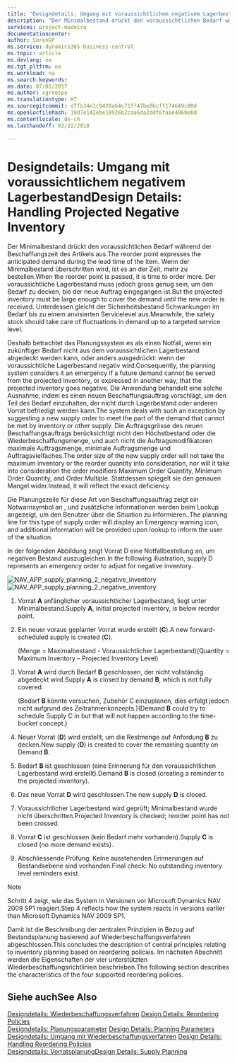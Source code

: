 ```yaml
---
title: 'Designdetails: Umgang mit voraussichtlichem negativem Lagerbestand | Microsoft Docs'
description: "Der Minimalbestand drückt den voraussichtlichen Bedarf während der Beschaffungszeit des Artikels aus. Wenn der Minimalbestand überschritten wird, ist es an der Zeit, mehr zu bestellen. Der voraussichtliche Lagerbestand muss jedoch gross genug sein, um den Bedarf zu decken, bis der neue Auftrag eingegangen ist. Unterdessen gleicht der Sicherheitsbestand Schwankungen im Bedarf bis zu einem anvisierten Servicelevel aus."
services: project-madeira
documentationcenter: 
author: SorenGP
ms.service: dynamics365-business-central
ms.topic: article
ms.devlang: na
ms.tgt_pltfrm: na
ms.workload: na
ms.search.keywords: 
ms.date: 07/01/2017
ms.author: sgroespe
ms.translationtype: HT
ms.sourcegitcommit: d7fb34e1c9428a64c71ff47be8bcff174649c00d
ms.openlocfilehash: 19d7e142ebe10926b2caa6da2ddf6faae486bebd
ms.contentlocale: de-ch
ms.lasthandoff: 03/22/2018

---
```

# <a name="design-details-handling-projected-negative-inventory"></a><span data-ttu-id="c18f9-106">Designdetails: Umgang mit voraussichtlichem negativem Lagerbestand</span><span class="sxs-lookup"><span data-stu-id="c18f9-106">Design Details: Handling Projected Negative Inventory</span></span>
<span data-ttu-id="c18f9-107">Der Minimalbestand drückt den voraussichtlichen Bedarf während der Beschaffungszeit des Artikels aus.</span><span class="sxs-lookup"><span data-stu-id="c18f9-107">The reorder point expresses the anticipated demand during the lead time of the item.</span></span> <span data-ttu-id="c18f9-108">Wenn der Minimalbestand überschritten wird, ist es an der Zeit, mehr zu bestellen.</span><span class="sxs-lookup"><span data-stu-id="c18f9-108">When the reorder point is passed, it is time to order more.</span></span> <span data-ttu-id="c18f9-109">Der voraussichtliche Lagerbestand muss jedoch gross genug sein, um den Bedarf zu decken, bis der neue Auftrag eingegangen ist.</span><span class="sxs-lookup"><span data-stu-id="c18f9-109">But the projected inventory must be large enough to cover the demand until the new order is received.</span></span> <span data-ttu-id="c18f9-110">Unterdessen gleicht der Sicherheitsbestand Schwankungen im Bedarf bis zu einem anvisierten Servicelevel aus.</span><span class="sxs-lookup"><span data-stu-id="c18f9-110">Meanwhile, the safety stock should take care of fluctuations in demand up to a targeted service level.</span></span>  

 <span data-ttu-id="c18f9-111">Deshalb betrachtet das Planungssystem es als einen Notfall, wenn ein zukünftiger Bedarf nicht aus dem voraussichtlichen Lagerbestand abgedeckt werden kann, oder anders ausgedrückt: wenn der voraussichtliche Lagerbestand negativ wird.</span><span class="sxs-lookup"><span data-stu-id="c18f9-111">Consequently, the planning system considers it an emergency if a future demand cannot be served from the projected inventory, or expressed in another way, that the projected inventory goes negative.</span></span> <span data-ttu-id="c18f9-112">Die Anwendung behandelt eine solche Ausnahme, indem es einen neuen Beschaffungsauftrag vorschlägt, um den Teil des Bedarf einzuhalten, der nicht durch Lagerbestand oder anderen Vorrat befriedigt werden kann.</span><span class="sxs-lookup"><span data-stu-id="c18f9-112">The system deals with such an exception by suggesting a new supply order to meet the part of the demand that cannot be met by inventory or other supply.</span></span> <span data-ttu-id="c18f9-113">Die Auftragsgrösse des neuen Beschaffungsauftrags berücksichtigt nicht den Höchstbestand oder die Wiederbeschaffungsmenge, und auch nicht die Auftragsmodifikatoren maximale Auftragsmenge, minimale Auftragsmenge und Auftragsvielfaches.</span><span class="sxs-lookup"><span data-stu-id="c18f9-113">The order size of the new supply order will not take the maximum inventory or the reorder quantity into consideration, nor will it take into consideration the order modifiers Maximum Order Quantity, Minimum Order Quantity, and Order Multiple.</span></span> <span data-ttu-id="c18f9-114">Stattdessen spiegelt sie den genauen Mangel wider.</span><span class="sxs-lookup"><span data-stu-id="c18f9-114">Instead, it will reflect the exact deficiency.</span></span>  

 <span data-ttu-id="c18f9-115">Die Planungszeile für diese Art von Beschaffungsauftrag zeigt ein Notwarnsymbol an , und zusätzliche Informationen werden beim Lookup angezeigt, um den Benutzer über die Situation zu informieren..</span><span class="sxs-lookup"><span data-stu-id="c18f9-115">The planning line for this type of supply order will display an Emergency warning icon, and additional information will be provided upon lookup to inform the user of the situation.</span></span>  

 <span data-ttu-id="c18f9-116">In der folgenden Abbildung zeigt Vorrat D eine Notfallbestellung an, um negativen Bestand auszugleichen.</span><span class="sxs-lookup"><span data-stu-id="c18f9-116">In the following illustration, supply D represents an emergency order to adjust for negative inventory.</span></span>  

 <span data-ttu-id="c18f9-117">![](media/nav_app_supply_planning_2_negative_inventory.png "NAV_APP_supply_planning_2_negative_inventory")</span><span class="sxs-lookup"><span data-stu-id="c18f9-117">![](media/nav_app_supply_planning_2_negative_inventory.png "NAV_APP_supply_planning_2_negative_inventory")</span></span>  

1.  <span data-ttu-id="c18f9-118">Vorrat **A** anfänglicher voraussichtlicher Lagerbestand, liegt unter Minimalbestand.</span><span class="sxs-lookup"><span data-stu-id="c18f9-118">Supply **A**, initial projected inventory, is below reorder point.</span></span>  

2.  <span data-ttu-id="c18f9-119">Ein neuer voraus geplanter Vorrat wurde erstellt (**C**).</span><span class="sxs-lookup"><span data-stu-id="c18f9-119">A new forward-scheduled supply is created (**C**).</span></span>  

     <span data-ttu-id="c18f9-120">(Menge = Maximalbestand - Voraussichtlicher Lagerbestand)</span><span class="sxs-lookup"><span data-stu-id="c18f9-120">(Quantity = Maximum Inventory – Projected Inventory Level)</span></span>  

3.  <span data-ttu-id="c18f9-121">Vorrat **A** wird durch Bedarf **B** geschlossen, der nicht vollständig abgedeckt wird.</span><span class="sxs-lookup"><span data-stu-id="c18f9-121">Supply **A** is closed by demand **B**, which is not fully covered.</span></span>  

     <span data-ttu-id="c18f9-122">(Bedarf **B** könnte versuchen, Zubehör C einzuplanen, dies erfolgt jedoch nicht aufgrund des Zeitrahmenkonzepts.)</span><span class="sxs-lookup"><span data-stu-id="c18f9-122">(Demand **B** could try to schedule Supply C in but that will not happen according to the time-bucket concept.)</span></span>  

4.  <span data-ttu-id="c18f9-123">Neuer Vorrat (**D**) wird erstellt, um die Restmenge auf Anfordung **B** zu decken.</span><span class="sxs-lookup"><span data-stu-id="c18f9-123">New supply (**D**) is created to cover the remaining quantity on Demand **B**.</span></span>  

5.  <span data-ttu-id="c18f9-124">Bedarf **B** ist geschlossen (eine Erinnerung für den voraussichtlichen Lagerbestand wird erstellt).</span><span class="sxs-lookup"><span data-stu-id="c18f9-124">Demand **B** is closed (creating a reminder to the projected inventory).</span></span>  

6.  <span data-ttu-id="c18f9-125">Das neue Vorrat **D** wird geschlossen.</span><span class="sxs-lookup"><span data-stu-id="c18f9-125">The new supply **D** is closed.</span></span>  

7.  <span data-ttu-id="c18f9-126">Voraussichtlicher Lagerbestand wird geprüft; Minimalbestand wurde nicht überschritten.</span><span class="sxs-lookup"><span data-stu-id="c18f9-126">Projected Inventory is checked; reorder point has not been crossed.</span></span>  

8.  <span data-ttu-id="c18f9-127">Vorrat **C** ist geschlossen (kein Bedarf mehr vorhanden).</span><span class="sxs-lookup"><span data-stu-id="c18f9-127">Supply **C** is closed (no more demand exists).</span></span>  

9. <span data-ttu-id="c18f9-128">Abschliessende Prüfung: Keine ausstehenden Erinnerungen auf Bestandsebene sind vorhanden.</span><span class="sxs-lookup"><span data-stu-id="c18f9-128">Final check: No outstanding inventory level reminders exist.</span></span>  

> [!NOTE]  
>  <span data-ttu-id="c18f9-129">Schritt 4 zeigt, wie das System in Versionen vor Microsoft Dynamics NAV 2009 SP1 reagiert.</span><span class="sxs-lookup"><span data-stu-id="c18f9-129">Step 4 reflects how the system reacts in versions earlier than Microsoft Dynamics NAV 2009 SP1.</span></span>  

 <span data-ttu-id="c18f9-130">Damit ist die Beschreibung der zentralen Prinzipien in Bezug auf Bestandsplanung basierend auf Wiederbeschaffungsverfahren abgeschlossen.</span><span class="sxs-lookup"><span data-stu-id="c18f9-130">This concludes the description of central principles relating to inventory planning based on reordering policies.</span></span> <span data-ttu-id="c18f9-131">Im nächsten Abschnitt werden die Eigenschaften der vier unterstützten Wiederbeschaffungsrichtlinien beschrieben.</span><span class="sxs-lookup"><span data-stu-id="c18f9-131">The following section describes the characteristics of the four supported reordering policies.</span></span>  

## <a name="see-also"></a><span data-ttu-id="c18f9-132">Siehe auch</span><span class="sxs-lookup"><span data-stu-id="c18f9-132">See Also</span></span>  
 <span data-ttu-id="c18f9-133">[Designdetails: Wiederbeschaffungsverfahren](design-details-reordering-policies.md) </span><span class="sxs-lookup"><span data-stu-id="c18f9-133">[Design Details: Reordering Policies](design-details-reordering-policies.md) </span></span>  
 <span data-ttu-id="c18f9-134">[Designdetails: Planungsparameter](design-details-planning-parameters.md) </span><span class="sxs-lookup"><span data-stu-id="c18f9-134">[Design Details: Planning Parameters](design-details-planning-parameters.md) </span></span>  
 <span data-ttu-id="c18f9-135">[Designdetails: Umgang mit Wiederbeschaffungsverfahren](design-details-handling-reordering-policies.md) </span><span class="sxs-lookup"><span data-stu-id="c18f9-135">[Design Details: Handling Reordering Policies](design-details-handling-reordering-policies.md) </span></span>  
 [<span data-ttu-id="c18f9-136">Designdetails: Vorratsplanung</span><span class="sxs-lookup"><span data-stu-id="c18f9-136">Design Details: Supply Planning</span></span>](design-details-supply-planning.md)

